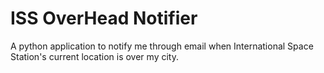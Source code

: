 # ISS OverHead Notifier
A python application to notify me through email when International Space Station's current location is over my city.